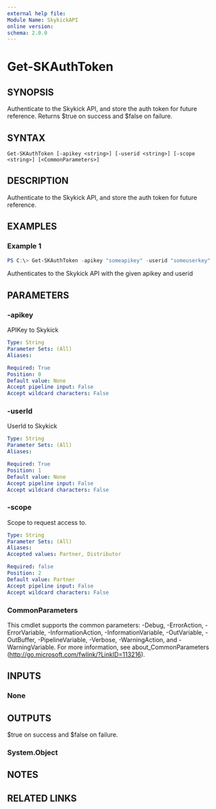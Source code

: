```yaml
---
external help file:
Module Name: SkykickAPI
online version:
schema: 2.0.0
---
```


# Get-SKAuthToken

## SYNOPSIS
Authenticate to the Skykick API, and store the auth token for future reference. Returns $true on success and $false on failure.

## SYNTAX

```
Get-SKAuthToken [-apikey <string>] [-userid <string>] [-scope <string>] [<CommonParameters>]
```

## DESCRIPTION
Authenticate to the Skykick API, and store the auth token for future reference.

## EXAMPLES

### Example 1
```powershell
PS C:\> Get-SKAuthToken -apikey "someapikey" -userid "someuserkey"
```

Authenticates to the Skykick API with the given apikey and userid

## PARAMETERS

### -apikey
APIKey to Skykick

```yaml
Type: String
Parameter Sets: (All)
Aliases:

Required: True
Position: 0
Default value: None
Accept pipeline input: False
Accept wildcard characters: False
```

### -userId
UserId to Skykick

```yaml
Type: String
Parameter Sets: (All)
Aliases:

Required: True
Position: 1
Default value: None
Accept pipeline input: False
Accept wildcard characters: False
```

### -scope
Scope to request access to.

```yaml
Type: String
Parameter Sets: (All)
Aliases:
Accepted values: Partner, Distributor

Required: false
Position: 2
Default value: Partner
Accept pipeline input: False
Accept wildcard characters: False
```

### CommonParameters
This cmdlet supports the common parameters: -Debug, -ErrorAction, -ErrorVariable, -InformationAction, -InformationVariable, -OutVariable, -OutBuffer, -PipelineVariable, -Verbose, -WarningAction, and -WarningVariable.
For more information, see about_CommonParameters (http://go.microsoft.com/fwlink/?LinkID=113216).

## INPUTS

### None

## OUTPUTS
$true on success and $false on failure.
### System.Object
## NOTES

## RELATED LINKS
